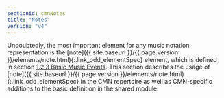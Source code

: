 ```yaml
---
sectionid: cmnNotes
title: "Notes"
version: "v4"
---
```




Undoubtedly, the most important element for any music notation representation is the
[note]({{ site.baseurl }}/{{ page.version }}/elements/note.html){:.link_odd_elementSpec} element, which is defined in section <a class="link_ptr" title="Basic Music Events" href="{{ site.baseurl }}/{{ page.version }}/guidelines/shared.html#sharedBasicEvents">1.2.3 Basic Music Events</a>. This section describes the usage of [note]({{ site.baseurl }}/{{ page.version }}/elements/note.html){:.link_odd_elementSpec} in the CMN repertoire as well as CMN-specific additions to the basic
definition in the shared module.





